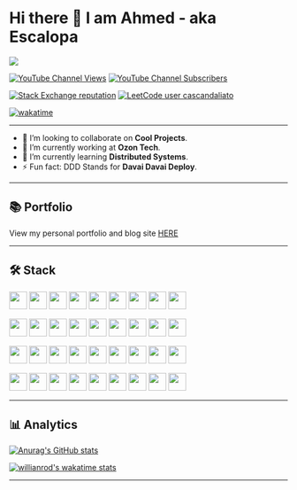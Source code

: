 # Hi there 👋 I am Ahmed - aka Escalopa

<img src="https://komarev.com/ghpvc/?username=escalopa&label=Views&color=blue&style=flat" />

[![YouTube Channel Views](https://img.shields.io/youtube/channel/views/UCTRWpJE0OTZDasrGDgK3Klw?color=red&label=YouTube&logo=youtube&style=flat)][YouTube]
[![YouTube Channel Subscribers](https://img.shields.io/youtube/channel/subscribers/UCTRWpJE0OTZDasrGDgK3Klw?color=red&label=Subscribers&logo=youtube&style=flat)][YouTube]

[![Stack Exchange reputation](https://img.shields.io/stackexchange/stackoverflow/r/14295533?color=yellow&logo=stackoverflow&label=Reputation)][StackOverFlow]
[![LeetCode user cascandaliato](https://img.shields.io/badge/dynamic/json?style=flat&color=%23ffa116&label=Solved&query=solvedOverTotal&url=https%3A%2F%2Fleetcode-badge.vercel.app%2Fapi%2Fusers%2Fescalopa&logo=leetcode&logoColor=yellow)][LeetCode]

[![wakatime](https://wakatime.com/badge/user/965e81db-2a88-4564-b236-537c4a901130.svg)](https://wakatime.com/@965e81db-2a88-4564-b236-537c4a901130)

--- 

- 👯 I’m looking to collaborate on **Cool Projects**.
- 🔭 I’m currently working at **Ozon Tech**.
- 🌱 I’m currently learning **Distributed Systems**.
- ⚡ Fun fact: DDD Stands for **Davai Davai Deploy**.

--- 

## 📚 Portfolio

View my personal portfolio and blog site [HERE][Blog]

---

## 🛠 Stack

[<img height="32" width="32" src="https://cdn.simpleicons.org/go"/>][go]
[<img height="32" width="32" src="https://cdn.simpleicons.org/solidity"/>][solidity]
[<img height="32" width="32" src="https://cdn.simpleicons.org/typescript"/>][typescript]
[<img height="32" width="32" src="https://cdn.simpleicons.org/javascript"/>][javascript]
[<img height="32" width="32" src="https://cdn.simpleicons.org/python"/>][python]
[<img height="32" width="32" src="https://cdn.simpleicons.org/ruby"/>][ruby]
[<img height="32" width="32" src="https://cdn.simpleicons.org/rust"/>][rust]
[<img height="32" width="32" src="https://cdn.simpleicons.org/gnubash"/>][gnubash]
[<img height="32" width="32" src="https://cdn.simpleicons.org/git"/>][git]

[<img height="32" width="32" src="https://cdn.simpleicons.org/postgresql"/>][postgresql]
[<img height="32" width="32" src="https://cdn.simpleicons.org/redis"/>][redis]
[<img height="32" width="32" src="https://cdn.simpleicons.org/clickhouse"/>][clickhouse]
[<img height="32" width="32" src="https://cdn.simpleicons.org/scylladb"/>][scylladb]
[<img height="32" width="32" src="https://cdn.simpleicons.org/mongodb"/>][mongodb]
[<img height="32" width="32" src="https://cdn.simpleicons.org/apachecassandra"/>][apachecassandra]
[<img height="32" width="32" src="https://cdn.simpleicons.org/neo4j"/>][neo4j]
[<img height="32" width="32" src="https://cdn.simpleicons.org/cockroachlabs"/>][cockroachlabs]
[<img height="32" width="32" src="https://cdn.simpleicons.org/ceph"/>][ceph]

[<img height="32" width="32" src="https://cdn.simpleicons.org/kubernetes"/>][kubernetes]
[<img height="32" width="32" src="https://cdn.simpleicons.org/docker"/>][docker]
[<img height="32" width="32" src="https://cdn.simpleicons.org/etcd"/>][etcd]
[<img height="32" width="32" src="https://cdn.simpleicons.org/apachekafka"/>][apachekafka]
[<img height="32" width="32" src="https://cdn.simpleicons.org/rabbitmq"/>][rabbitmq]
[<img height="32" width="32" src="https://cdn.simpleicons.org/natsdotio"/>][natsdotio]
[<img height="32" width="32" src="https://cdn.simpleicons.org/vault"/>][vault]
[<img height="32" width="32" src="https://cdn.simpleicons.org/terraform"/>][terraform]
[<img height="32" width="32" src="https://cdn.simpleicons.org/nginx"/>][nginx]

[<img height="32" width="32" src="https://cdn.simpleicons.org/amazonwebservices"/>][amazonwebservices]
[<img height="32" width="32" src="https://cdn.simpleicons.org/googlecloud"/>][googlecloud]
[<img height="32" width="32" src="https://cdn.simpleicons.org/yandexcloud"/>][yandexcloud]
[<img height="32" width="32" src="https://cdn.simpleicons.org/prometheus"/>][prometheus]
[<img height="32" width="32" src="https://cdn.simpleicons.org/grafana"/>][grafana]
[<img height="32" width="32" src="https://cdn.simpleicons.org/graylog"/>][graylog]
[<img height="32" width="32" src="https://cdn.simpleicons.org/jaeger"/>][jaeger]
[<img height="32" width="32" src="https://cdn.simpleicons.org/opentelemetry"/>][opentelemetry]
[<img height="32" width="32" src="https://cdn.simpleicons.org/linux"/>][linux]

---

## 📊 Analytics

[![Anurag's GitHub stats](https://github-readme-stats.vercel.app/api?username=escalopa&theme=react&show_icons=true&count_private=true&custom_title=Github%20Status)](https://github.com/anuraghazra/github-readme-stats)

[![willianrod's wakatime stats](https://github-readme-stats.vercel.app/api/wakatime?username=escalopa&layout=compact&theme=react&custom_title=Wakatime%20All%20Time%20Stats&langs_count=8)](https://github.com/anuraghazra/github-readme-stats)

---

<!-- Coding -->

[go]: https://go.dev/
[solidity]: https://docs.soliditylang.org/
[typescript]: https://www.typescriptlang.org/
[javascript]: https://developer.mozilla.org/en-US/docs/Web/JavaScript
[python]: https://www.python.org/
[ruby]: https://www.ruby-lang.org/
[rust]: https://www.rust-lang.org/
[gnubash]: https://www.gnu.org/software/bash/
[git]: https://git-scm.com/

[postgresql]: https://www.postgresql.org/
[redis]: https://redis.io/
[clickhouse]: https://clickhouse.com/
[scylladb]: https://www.scylladb.com/
[mongodb]: https://www.mongodb.com/
[apachecassandra]: https://cassandra.apache.org/
[neo4j]: https://neo4j.com/
[cockroachlabs]: https://www.cockroachlabs.com/
[ceph]: https://ceph.io/en/

[kubernetes]: https://kubernetes.io/
[docker]: https://www.docker.com/
[etcd]: https://etcd.io/
[apachekafka]: https://kafka.apache.org/
[rabbitmq]: https://www.rabbitmq.com/
[natsdotio]: https://nats.io/
[vault]: https://www.vaultproject.io/
[terraform]: https://www.terraform.io/
[nginx]: https://nginx.org/
[amazonwebservices]: https://aws.amazon.com/

[googlecloud]: https://cloud.google.com/
[yandexcloud]: https://cloud.yandex.com/
[prometheus]: https://prometheus.io/
[grafana]: https://grafana.com/
[graylog]: https://www.graylog.org/
[jaeger]: https://www.jaegertracing.io/
[opentelemetry]: https://opentelemetry.io/
[linux]: https://www.kernel.org/

<!-- Social --> 

[YouTube]: https://youtube.com/@escalopa
[Blog]: https://escalopa.com
[StackOverFlow]: https://stackoverflow.com/users/14295533/escapola
[LeetCode]: https://leetcode.com/escalopa/
